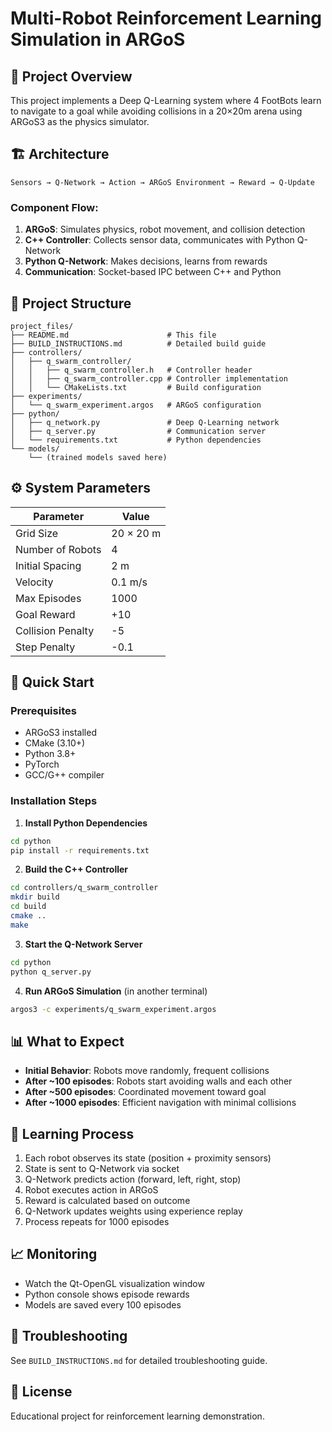 # Multi-Robot Reinforcement Learning Simulation in ARGoS

## 🎯 Project Overview

This project implements a Deep Q-Learning system where 4 FootBots learn to navigate to a goal while avoiding collisions in a 20×20m arena using ARGoS3 as the physics simulator.

## 🏗️ Architecture

```
Sensors → Q-Network → Action → ARGoS Environment → Reward → Q-Update
```

### Component Flow:
1. **ARGoS**: Simulates physics, robot movement, and collision detection
2. **C++ Controller**: Collects sensor data, communicates with Python Q-Network
3. **Python Q-Network**: Makes decisions, learns from rewards
4. **Communication**: Socket-based IPC between C++ and Python

## 📁 Project Structure

```
project_files/
├── README.md                      # This file
├── BUILD_INSTRUCTIONS.md          # Detailed build guide
├── controllers/
│   ├── q_swarm_controller/
│   │   ├── q_swarm_controller.h   # Controller header
│   │   ├── q_swarm_controller.cpp # Controller implementation
│   │   └── CMakeLists.txt         # Build configuration
├── experiments/
│   └── q_swarm_experiment.argos   # ARGoS configuration
├── python/
│   ├── q_network.py               # Deep Q-Learning network
│   ├── q_server.py                # Communication server
│   └── requirements.txt           # Python dependencies
└── models/
    └── (trained models saved here)
```

## ⚙️ System Parameters

| Parameter | Value |
|-----------|-------|
| Grid Size | 20 × 20 m |
| Number of Robots | 4 |
| Initial Spacing | 2 m |
| Velocity | 0.1 m/s |
| Max Episodes | 1000 |
| Goal Reward | +10 |
| Collision Penalty | -5 |
| Step Penalty | -0.1 |

## 🚀 Quick Start

### Prerequisites
- ARGoS3 installed
- CMake (3.10+)
- Python 3.8+
- PyTorch
- GCC/G++ compiler

### Installation Steps

1. **Install Python Dependencies**
```bash
cd python
pip install -r requirements.txt
```

2. **Build the C++ Controller**
```bash
cd controllers/q_swarm_controller
mkdir build
cd build
cmake ..
make
```

3. **Start the Q-Network Server**
```bash
cd python
python q_server.py
```

4. **Run ARGoS Simulation** (in another terminal)
```bash
argos3 -c experiments/q_swarm_experiment.argos
```

## 📊 What to Expect

- **Initial Behavior**: Robots move randomly, frequent collisions
- **After ~100 episodes**: Robots start avoiding walls and each other
- **After ~500 episodes**: Coordinated movement toward goal
- **After ~1000 episodes**: Efficient navigation with minimal collisions

## 🧠 Learning Process

1. Each robot observes its state (position + proximity sensors)
2. State is sent to Q-Network via socket
3. Q-Network predicts action (forward, left, right, stop)
4. Robot executes action in ARGoS
5. Reward is calculated based on outcome
6. Q-Network updates weights using experience replay
7. Process repeats for 1000 episodes

## 📈 Monitoring

- Watch the Qt-OpenGL visualization window
- Python console shows episode rewards
- Models are saved every 100 episodes

## 🔧 Troubleshooting

See `BUILD_INSTRUCTIONS.md` for detailed troubleshooting guide.

## 📝 License

Educational project for reinforcement learning demonstration.
